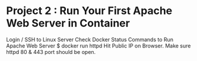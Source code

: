 # Project 2 : Run Your First Apache Web Server in Container
Login / SSH to Linux Server
Check Docker Status
Commands to Run Apache Web Server
$ docker run httpd
Hit Public IP on Browser. Make sure httpd 80 & 443 port should be open.
